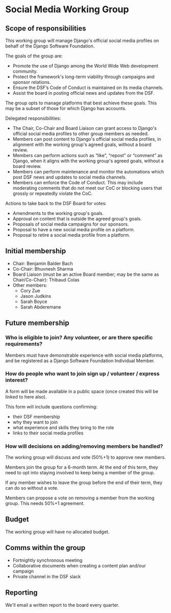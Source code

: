 # Social Media Working Group

## Scope of responsibilities

This working group will manage Django's official social media profiles on behalf of the Django Software Foundation.

The goals of the group are:
- Promote the use of Django among the World Wide Web development community.
- Protect the framework's long-term viability through campaigns and sponsor relations.
- Ensure the DSF’s Code of Conduct is maintained on its media channels.
- Assist the board in posting official news and updates from the DSF.

The group opts to manage platforms that best achieve these goals.
This may be a subset of those for which Django has accounts.

Delegated responsibilities:
- The Chair, Co-Chair and Board Liaison can grant access to Django's official social media profiles to other group 
  members as needed.
- Members can post content to Django's official social media profiles, in alignment with the working group's agreed 
  goals, without a board review.
- Members can perform actions such as “like”, “repost” or “comment” as Django, when it aligns with the working group's 
  agreed goals, without a board review.
- Members can perform maintenance and monitor the automations which post DSF news and updates to social media channels.
- Members can enforce the Code of Conduct. This may include moderating comments that do not meet our CoC or blocking 
  users that grossly or repeatedly violate the CoC.

Actions to take back to the DSF Board for votes:
- Amendments to the working group's goals.
- Approval on content that is outside the agreed group's goals.
- Proposals of social media campaigns for our sponsors.
- Proposal to have a new social media profile on a platform.
- Proposal to retire a social media profile from a platform.

## Initial membership

- Chair: Benjamin Balder Bach
- Co-Chair: Bhuvnesh Sharma 
- Board Liaison (must be an active Board member; may be the same as Chair/Co-Chair): Thibaud Colas
- Other members:
  - Cory Zue
  - Jason Judkins
  - Sarah Boyce
  - Sarah Abderemane

## Future membership

### Who is eligible to join? Any volunteer, or are there specific requirements?

Members must have demonstrable experience with social media platforms, and be registered as a Django Software Foundation
Individual Member.

### How do people who want to join sign up / volunteer / express interest?

A form will be made available in a public space (once created this will be linked to here also).

This form will include questions confirming:
- their DSF membership
- why they want to join
- what experience and skills they bring to the role
- links to their social media profiles

### How will decisions on adding/removing members be handled?

The working group will discuss and vote (50%+1) to approve new members.

Members join the group for a 6-month term. At the end of this term, they need to opt into staying involved to keep being 
a member of the group.

If any member wishes to leave the group before the end of their term, they can do so without a vote.

Members can propose a vote on removing a member from the working group. This needs 50%+1 agreement.

## Budget

The working group will have no allocated budget.

## Comms within the group

- Fortnightly synchronous meeting
- Collaborative documents when creating a content plan and/our campaign
- Private channel in the DSF slack

## Reporting

We'll email a written report to the board every quarter.
